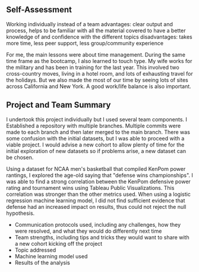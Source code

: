 ## Self-Assessment

Working individually instead of a team
advantages: clear output and process, helps to be familiar with all the material covered to have a better knowledge of and confidence with the different topics
disadvantages: takes more time, less peer support, less group/community experience

For me, the main lessons were about time management. During the same time frame as the bootcamp, I also learned to touch type. My wife works for the military and has been in training for the last year. This involved two cross-country moves, living in a hotel room, and lots of exhausting travel for the holidays. But we also made the most of our time by seeing lots of sites across California and New York. A good work/life balance is also important.

## Project and Team Summary

I undertook this project individually but I used several team components. I Established a repository with multiple branches. Multiple commits were made to each branch and then later merged to the main branch. There was some confusion with the initial datasets, but I was able to proceed with a viable project. I would advise a new cohort to allow plenty of time for the initial exploration of new datasets so if problems arise, a new dataset can be chosen.

Using a dataset for NCAA men's basketball that compiled KenPom power rantings, I explored the age-old saying that "defense wins championships". I was able to find a strong correlation between the KenPom defensive power rating and tournament wins using Tableau Public Visualizations. This correlation was stronger than the other metrics used. When using a logistic regression machine learning model, I did not find sufficient evidence that defense had an increased impact on results, thus could not reject the null hypothesis.

- Communication protocols used, including any challenges, how they were resolved, and what they would do differently next time
- Team strengths, including tips and tricks they would want to share with a new cohort kicking off the project
- Topic addressed
- Machine learning model used
- Results of the analysis